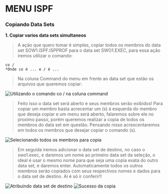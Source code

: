 # MENU ISPF

### Copiando Data Sets

**1. Copiar varios data sets simultaneos**
> A ação que quero tomar é simples, copiar todos os membros do data set SOW1.ISPF.ISPPROF para o data set SWO1.EXEC, para essa ação iremos utilizar o comando:

    co /
    *Onde co é ... e / é ...
  
> Na coluna Command do menu em frente ao data set que estão os arquivos que queremos copiar:

![Utilizando o comando co / na coluna command]()

> Feito isso o data set será aberto e seus membros serão exibidos! Para copiar um membro basta acrecentar um (s) á esquerda do membro que deseja copiar e um menu será aberto, falaremos sobre ele no proximo passo, porém queremos realizar a copia de todos os membros do data set em questão. Pensando nisso acrescentaremos em todos os membros que desejar copiar o comando (s).

![Selecionando todos os membros para copia]()

> Em seguida iremos adicionar o data set de destino, no caso o swo1.exec, e daremos um nome ao primeiro data set da seleção, o ideal é usar o mesmo nome para que seja uma copia exata do outro data set, e daremos enter. Automaticamente todos os outros membros serão copiados com seus respectivos nomes e dados para o data set de destino. Ai é só ir conferir!!

![Atribuindo data set de destino]()
![Sucesso da copia]()
